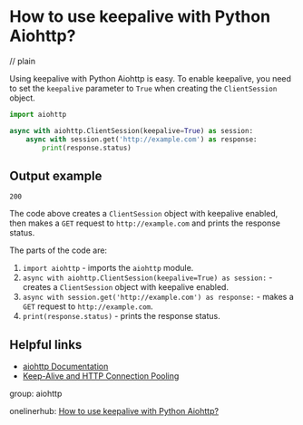 # How to use keepalive with Python Aiohttp?
// plain

Using keepalive with Python Aiohttp is easy. To enable keepalive, you need to set the `keepalive` parameter to `True` when creating the `ClientSession` object.

```python
import aiohttp

async with aiohttp.ClientSession(keepalive=True) as session:
    async with session.get('http://example.com') as response:
        print(response.status)
```

## Output example

```
200
```

The code above creates a `ClientSession` object with keepalive enabled, then makes a `GET` request to `http://example.com` and prints the response status.

The parts of the code are:

1. `import aiohttp` - imports the `aiohttp` module.
2. `async with aiohttp.ClientSession(keepalive=True) as session:` - creates a `ClientSession` object with keepalive enabled.
3. `async with session.get('http://example.com') as response:` - makes a `GET` request to `http://example.com`.
4. `print(response.status)` - prints the response status.

## Helpful links

- [aiohttp Documentation](https://aiohttp.readthedocs.io/en/stable/)
- [Keep-Alive and HTTP Connection Pooling](https://developer.mozilla.org/en-US/docs/Web/HTTP/Connection_management_in_HTTP)

group: aiohttp

onelinerhub: [How to use keepalive with Python Aiohttp?](https://onelinerhub.com/python-aiohttp/how-to-use-keepalive-with-python-aiohttp)
